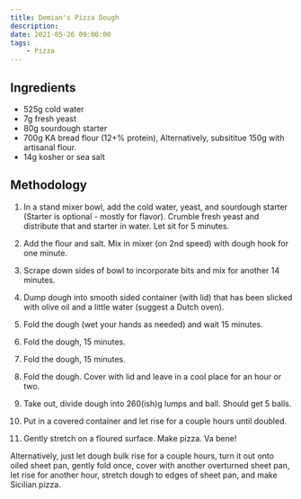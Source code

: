 ```yaml
---
title: Demian's Pizza Dough
description:
date: 2021-05-26 09:00:00
tags:
    - Pizza
---
```


## Ingredients

- 525g cold water
- 7g fresh yeast
- 80g sourdough starter
- 700g KA bread flour (12+% protein), Alternatively, subsititue 150g with artisanal flour.
- 14g kosher or sea salt


## Methodology

1. In a stand mixer bowl, add the cold water, yeast, and sourdough starter (Starter is optional - mostly for flavor). Crumble fresh yeast and distribute that and starter in water. Let sit for 5 minutes.

2. Add the flour and salt. Mix in mixer (on 2nd speed) with dough hook for one minute.

3. Scrape down sides of bowl to incorporate bits and mix for another 14 minutes.

4. Dump dough into smooth sided container (with lid) that has been slicked with olive oil and a little water (suggest a Dutch oven).

5. Fold the dough (wet your hands as needed) and wait 15 minutes.

6. Fold the dough, 15 minutes.

7. Fold the dough, 15 minutes.

8. Fold the dough. Cover with lid and leave in a cool place for an hour or two.

9. Take out, divide dough into 260(ish)g lumps and ball. Should get 5 balls.

10. Put in a covered container and let rise for a couple hours until doubled.

11. Gently stretch on a floured surface. Make pizza. Va bene!

Alternatively, just let dough bulk rise for a couple hours, turn it out onto oiled sheet pan, gently fold once, cover with another overturned sheet pan, let rise for another hour, stretch dough to edges of sheet pan, and make Sicilian pizza.